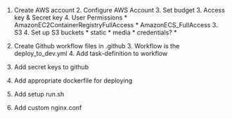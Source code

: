 1. Create AWS account
   2. Configure AWS Account
      3. Set  budget
      3. Access key & Secret key
      4. User Permissions
         * AmazonEC2ContainerRegistryFullAccess
         * AmazonECS_FullAccess
   3. S3
      4. Set up S3 buckets
         * static
         * media
         * credentials?
   * 

4. Create Github workflow files in .github
   3. Workflow is the deploy_to_dev.yml
   4. Add task-definition to workflow
4. Add secret keys to github
5. Add appropriate dockerfile for deploying
6. Add setup run.sh
7. Add custom nginx.conf
